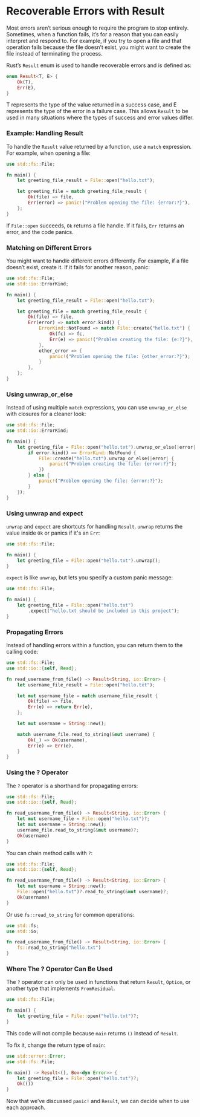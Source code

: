 # Recoverable Errors with Result

Most errors aren’t serious enough to require the program to stop entirely. Sometimes, when a function fails, it’s for a reason that you can easily interpret and respond to. For example, if you try to open a file and that operation fails because the file doesn’t exist, you might want to create the file instead of terminating the process.

Rust’s `Result` enum is used to handle recoverable errors and is defined as:

```rust
enum Result<T, E> {
    Ok(T),
    Err(E),
}
```

T represents the type of the value returned in a success case, and E represents the type of the error in a failure case. This allows `Result` to be used in many situations where the types of success and error values differ.

### Example: Handling Result

To handle the `Result` value returned by a function, use a `match` expression. For example, when opening a file:

```rust
use std::fs::File;

fn main() {
    let greeting_file_result = File::open("hello.txt");

    let greeting_file = match greeting_file_result {
        Ok(file) => file,
        Err(error) => panic!("Problem opening the file: {error:?}"),
    };
}
```

If `File::open` succeeds, `Ok` returns a file handle. If it fails, `Err` returns an error, and the code panics.

### Matching on Different Errors

You might want to handle different errors differently. For example, if a file doesn’t exist, create it. If it fails for another reason, panic:

```rust
use std::fs::File;
use std::io::ErrorKind;

fn main() {
    let greeting_file_result = File::open("hello.txt");

    let greeting_file = match greeting_file_result {
        Ok(file) => file,
        Err(error) => match error.kind() {
            ErrorKind::NotFound => match File::create("hello.txt") {
                Ok(fc) => fc,
                Err(e) => panic!("Problem creating the file: {e:?}"),
            },
            other_error => {
                panic!("Problem opening the file: {other_error:?}");
            }
        },
    };
}
```

### Using unwrap_or_else

Instead of using multiple `match` expressions, you can use `unwrap_or_else` with closures for a cleaner look:

```rust
use std::fs::File;
use std::io::ErrorKind;

fn main() {
    let greeting_file = File::open("hello.txt").unwrap_or_else(|error| {
        if error.kind() == ErrorKind::NotFound {
            File::create("hello.txt").unwrap_or_else(|error| {
                panic!("Problem creating the file: {error:?}");
            })
        } else {
            panic!("Problem opening the file: {error:?}");
        }
    });
}
```

### Using unwrap and expect

`unwrap` and `expect` are shortcuts for handling `Result`. `unwrap` returns the value inside `Ok` or panics if it's an `Err`:

```rust
use std::fs::File;

fn main() {
    let greeting_file = File::open("hello.txt").unwrap();
}
```

`expect` is like `unwrap`, but lets you specify a custom panic message:

```rust
use std::fs::File;

fn main() {
    let greeting_file = File::open("hello.txt")
        .expect("hello.txt should be included in this project");
}
```

### Propagating Errors

Instead of handling errors within a function, you can return them to the calling code:

```rust
use std::fs::File;
use std::io::{self, Read};

fn read_username_from_file() -> Result<String, io::Error> {
    let username_file_result = File::open("hello.txt");

    let mut username_file = match username_file_result {
        Ok(file) => file,
        Err(e) => return Err(e),
    };

    let mut username = String::new();

    match username_file.read_to_string(&mut username) {
        Ok(_) => Ok(username),
        Err(e) => Err(e),
    }
}
```

### Using the ? Operator

The `?` operator is a shorthand for propagating errors:

```rust
use std::fs::File;
use std::io::{self, Read};

fn read_username_from_file() -> Result<String, io::Error> {
    let mut username_file = File::open("hello.txt")?;
    let mut username = String::new();
    username_file.read_to_string(&mut username)?;
    Ok(username)
}
```

You can chain method calls with `?`:

```rust
use std::fs::File;
use std::io::{self, Read};

fn read_username_from_file() -> Result<String, io::Error> {
    let mut username = String::new();
    File::open("hello.txt")?.read_to_string(&mut username)?;
    Ok(username)
}
```

Or use `fs::read_to_string` for common operations:

```rust
use std::fs;
use std::io;

fn read_username_from_file() -> Result<String, io::Error> {
    fs::read_to_string("hello.txt")
}
```

### Where The ? Operator Can Be Used

The `?` operator can only be used in functions that return `Result`, `Option`, or another type that implements `FromResidual`.

```rust
use std::fs::File;

fn main() {
    let greeting_file = File::open("hello.txt")?;
}
```

This code will not compile because `main` returns `()` instead of `Result`.

To fix it, change the return type of `main`:

```rust
use std::error::Error;
use std::fs::File;

fn main() -> Result<(), Box<dyn Error>> {
    let greeting_file = File::open("hello.txt")?;
    Ok(())
}
```

Now that we’ve discussed `panic!` and `Result`, we can decide when to use each approach.